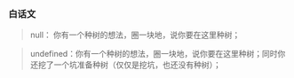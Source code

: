 ### 白话文

>null： 你有一个种树的想法，圈一块地，说你要在这里种树；

>undefined：你有一个种树的想法，圈一块地，说你要在这里种树；同时你还挖了一个坑准备种树（仅仅是挖坑，也还没有种树）；
